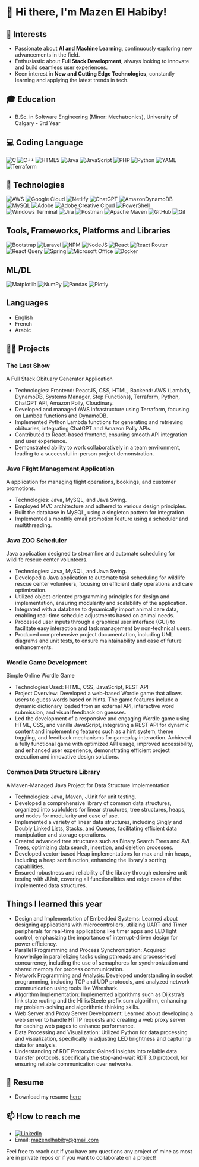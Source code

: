 # 👋 Hi there, I'm Mazen El Habiby!

## 🤖 Interests
- Passionate about **AI and Machine Learning**, continuously exploring new advancements in the field.
- Enthusiastic about **Full Stack Development**, always looking to innovate and build seamless user experiences.
- Keen interest in **New and Cutting Edge Technologies**, constantly learning and applying the latest trends in tech.

## 🎓 Education
- B.Sc. in Software Engineering (Minor: Mechatronics), University of Calgary - 3rd Year

## 💻 Coding Language
![C](https://img.shields.io/badge/c-%2300599C.svg?style=for-the-badge&logo=c&logoColor=white) ![C++](https://img.shields.io/badge/c++-%2300599C.svg?style=for-the-badge&logo=c%2B%2B&logoColor=white) ![HTML5](https://img.shields.io/badge/html5-%23E34F26.svg?style=for-the-badge&logo=html5&logoColor=white) ![Java](https://img.shields.io/badge/java-%23ED8B00.svg?style=for-the-badge&logo=openjdk&logoColor=white) ![JavaScript](https://img.shields.io/badge/javascript-%23323330.svg?style=for-the-badge&logo=javascript&logoColor=%23F7DF1E) ![PHP](https://img.shields.io/badge/php-%23777BB4.svg?style=for-the-badge&logo=php&logoColor=white) ![Python](https://img.shields.io/badge/python-3670A0?style=for-the-badge&logo=python&logoColor=ffdd54) ![YAML](https://img.shields.io/badge/yaml-%23ffffff.svg?style=for-the-badge&logo=yaml&logoColor=151515) ![Terraform](https://img.shields.io/badge/terraform-%235835CC.svg?style=for-the-badge&logo=terraform&logoColor=white) 

## 🤖 Technologies
![AWS](https://img.shields.io/badge/AWS-%23FF9900.svg?style=for-the-badge&logo=amazon-aws&logoColor=white) ![Google Cloud](https://img.shields.io/badge/GoogleCloud-%234285F4.svg?style=for-the-badge&logo=google-cloud&logoColor=white) ![Netlify](https://img.shields.io/badge/netlify-%23000000.svg?style=for-the-badge&logo=netlify&logoColor=#00C7B7) ![ChatGPT](https://img.shields.io/badge/chatGPT-74aa9c?style=for-the-badge&logo=openai&logoColor=white) ![AmazonDynamoDB](https://img.shields.io/badge/Amazon%20DynamoDB-4053D6?style=for-the-badge&logo=Amazon%20DynamoDB&logoColor=white) ![MySQL](https://img.shields.io/badge/mysql-%2300f.svg?style=for-the-badge&logo=mysql&logoColor=white) 	![Adobe](https://img.shields.io/badge/adobe-%23FF0000.svg?style=for-the-badge&logo=adobe&logoColor=white) ![Adobe Creative Cloud](https://img.shields.io/badge/Adobe%20Creative%20Cloud-DA1F26.svg?style=for-the-badge&logo=Adobe%20Creative%20Cloud&logoColor=white) ![PowerShell](https://img.shields.io/badge/PowerShell-%235391FE.svg?style=for-the-badge&logo=powershell&logoColor=white) ![Windows Terminal](https://img.shields.io/badge/Windows%20Terminal-%234D4D4D.svg?style=for-the-badge&logo=windows-terminal&logoColor=white) ![Jira](https://img.shields.io/badge/jira-%230A0FFF.svg?style=for-the-badge&logo=jira&logoColor=white) ![Postman](https://img.shields.io/badge/Postman-FF6C37?style=for-the-badge&logo=postman&logoColor=white) ![Apache Maven](https://img.shields.io/badge/Apache%20Maven-C71A36?style=for-the-badge&logo=Apache%20Maven&logoColor=white) ![GitHub](https://img.shields.io/badge/github-%23121011.svg?style=for-the-badge&logo=github&logoColor=white) ![Git](https://img.shields.io/badge/git-%23F05033.svg?style=for-the-badge&logo=git&logoColor=white)

## Tools, Frameworks, Platforms and Libraries
![Bootstrap](https://img.shields.io/badge/bootstrap-%238511FA.svg?style=for-the-badge&logo=bootstrap&logoColor=white) ![Laravel](https://img.shields.io/badge/laravel-%23FF2D20.svg?style=for-the-badge&logo=laravel&logoColor=white) ![NPM](https://img.shields.io/badge/NPM-%23CB3837.svg?style=for-the-badge&logo=npm&logoColor=white) ![NodeJS](https://img.shields.io/badge/node.js-6DA55F?style=for-the-badge&logo=node.js&logoColor=white) ![React](https://img.shields.io/badge/react-%2320232a.svg?style=for-the-badge&logo=react&logoColor=%2361DAFB) ![React Router](https://img.shields.io/badge/React_Router-CA4245?style=for-the-badge&logo=react-router&logoColor=white) ![React Query](https://img.shields.io/badge/-React%20Query-FF4154?style=for-the-badge&logo=react%20query&logoColor=white) ![Spring](https://img.shields.io/badge/spring-%236DB33F.svg?style=for-the-badge&logo=spring&logoColor=white) ![Microsoft Office](https://img.shields.io/badge/Microsoft_Office-D83B01?style=for-the-badge&logo=microsoft-office&logoColor=white) ![Docker](https://img.shields.io/badge/docker-%230db7ed.svg?style=for-the-badge&logo=docker&logoColor=white)

## ML/DL
![Matplotlib](https://img.shields.io/badge/Matplotlib-%23ffffff.svg?style=for-the-badge&logo=Matplotlib&logoColor=black) ![NumPy](https://img.shields.io/badge/numpy-%23013243.svg?style=for-the-badge&logo=numpy&logoColor=white) ![Pandas](https://img.shields.io/badge/pandas-%23150458.svg?style=for-the-badge&logo=pandas&logoColor=white) ![Plotly](https://img.shields.io/badge/Plotly-%233F4F75.svg?style=for-the-badge&logo=plotly&logoColor=white)


## Languages
- English
- French
- Arabic


## 👨‍💻 Projects
### The Last Show
A Full Stack Obituary Generator Application	
- Technologies: Frontend: ReactJS, CSS, HTML, Backend: AWS (Lambda, DynamoDB, Systems Manager, Step Functions), Terraform, Python, ChatGPT API, Amazon Polly, Cloudinary.
- Developed and managed AWS infrastructure using Terraform, focusing on Lambda functions and DynamoDB.
- Implemented Python Lambda functions for generating and retrieving obituaries, integrating ChatGPT and Amazon Polly APIs.
- Contributed to React-based frontend, ensuring smooth API integration and user experience.
- Demonstrated ability to work collaboratively in a team environment, leading to a successful in-person project demonstration.

### Java Flight Management Application 
A application for managing flight operations, bookings, and customer promotions.
- Technologies: Java, MySQL, and Java Swing.
- Employed MVC architecture and adhered to various design principles.
- Built the database in MySQL, using a singleton pattern for integration.
- Implemented a monthly email promotion feature using a scheduler and multithreading.

### Java ZOO Scheduler
Java application designed to streamline and automate scheduling for wildlife rescue center volunteers.
- Technologies: Java, MySQL, and Java Swing.
- Developed a Java application to automate task scheduling for wildlife rescue center volunteers, focusing on efficient daily operations and care optimization.
- Utilized object-oriented programming principles for design and implementation, ensuring modularity and scalability of the application.
- Integrated with a database to dynamically import animal care data, enabling real-time schedule adjustments based on animal needs.
- Processed user inputs through a graphical user interface (GUI) to facilitate easy interaction and task management by non-technical users.
- Produced comprehensive project documentation, including UML diagrams and unit tests, to ensure maintainability and ease of future enhancements.
  
### Wordle Game Development
Simple Online Wordle Game
- Technologies Used: HTML, CSS, JavaScript, REST API
- Project Overview: Developed a web-based Wordle game that allows users to guess words based on hints. The game features include a dynamic dictionary loaded from an external API, interactive word submission, and visual feedback on guesses.
- Led the development of a responsive and engaging Wordle game using HTML, CSS, and vanilla JavaScript, integrating a REST API for dynamic content and implementing features such as a hint system, theme toggling, and feedback mechanisms for gameplay interaction. Achieved a fully functional game with optimized API usage, improved accessibility, and enhanced user experience, demonstrating efficient project execution and innovative design solutions.

### Common Data Structure Library
A Maven-Managed Java Project for Data Structure Implementation
- Technologies: Java, Maven, JUnit for unit testing.
- Developed a comprehensive library of common data structures, organized into subfolders for linear structures, tree structures, heaps, and nodes for modularity and ease of use.
- Implemented a variety of linear data structures, including Singly and Doubly Linked Lists, Stacks, and Queues, facilitating efficient data manipulation and storage operations.
- Created advanced tree structures such as Binary Search Trees and AVL Trees, optimizing data search, insertion, and deletion processes.
- Developed vector-based Heap implementations for max and min heaps, including a heap sort function, enhancing the library's sorting capabilities.
- Ensured robustness and reliability of the library through extensive unit testing with JUnit, covering all functionalities and edge cases of the implemented data structures.

## Things I learned this year
- Design and Implementation of Embedded Systems: Learned about designing applications with microcontrollers, utilizing UART and Timer peripherals for real-time applications like timer apps and LED light control, emphasizing the importance of interrupt-driven design for power efficiency.
- Parallel Programming and Process Synchronization: Acquired knowledge in parallelizing tasks using pthreads and process-level concurrency, including the use of semaphores for synchronization and shared memory for process communication.
- Network Programming and Analysis: Developed understanding in socket programming, including TCP and UDP protocols, and analyzed network communication using tools like Wireshark.
- Algorithm Implementation: Implemented algorithms such as Dijkstra’s link state routing and the Hillis/Steele prefix sum algorithm, enhancing my problem-solving and algorithmic thinking skills.
- Web Server and Proxy Server Development: Learned about developing a web server to handle HTTP requests and creating a web proxy server for caching web pages to enhance performance.
- Data Processing and Visualization: Utilized Python for data processing and visualization, specifically in adjusting LED brightness and capturing data for analysis.
- Understanding of RDT Protocols: Gained insights into reliable data transfer protocols, specifically the stop-and-wait RDT 3.0 protocol, for ensuring reliable communication over networks.

## 📄 Resume
- Download my resume [here](https://github.com/mazen-elhabiby/Resume/raw/main/Mazen_El_Habiby_Resume.pdf)

## 📫 How to reach me
- [![LinkedIn](https://img.shields.io/badge/LinkedIn-%230077B5.svg?logo=linkedin&logoColor=white)](https://linkedin.com/in/mazenelhabiby) 
- Email: mazenelhabiby@gmail.com

Feel free to reach out if you have any questions any project of mine as most are in private repos or if you want to collaborate on a project!
